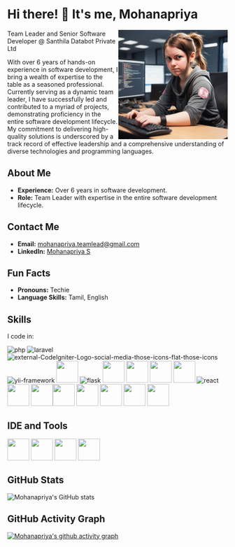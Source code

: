 # Hi there! 👋 It's me, Mohanapriya
<img align="right" width="250" height="250" src="SD.png">
Team Leader and Senior Software Developer @ Santhila Databot Private Ltd



With over 6 years of hands-on experience in software development, I bring a wealth of expertise to the table as a seasoned professional. Currently serving as a dynamic team leader, I have successfully led and contributed to a myriad of projects, demonstrating proficiency in the entire software development lifecycle. My commitment to delivering high-quality solutions is underscored by a track record of effective leadership and a comprehensive understanding of diverse technologies and programming languages.

## About Me

- **Experience:** Over 6 years in software development.
- **Role:** Team Leader with expertise in the entire software development lifecycle.
  
## Contact Me

- **Email:** mohanapriya.teamlead@gmail.com
- **LinkedIn:** [Mohanapriya S](https://www.linkedin.com/in/Mohanapriya-sk/)

## Fun Facts

- **Pronouns:** Techie
- **Language Skills:** Tamil, English

## Skills

I code in:

<img width="50" height="50" src="https://img.icons8.com/color/48/php.png" alt="php"/> <img width="50" height="50" src="https://img.icons8.com/nolan/64/laravel.png" alt="laravel"/> <img width="50" height="50" src="https://img.icons8.com/external-those-icons-flat-those-icons/24/external-CodeIgniter-Logo-social-media-those-icons-flat-those-icons.png" alt="external-CodeIgniter-Logo-social-media-those-icons-flat-those-icons"/> <img width="50" height="50" src="https://img.icons8.com/ios-filled/50/yii-framework.png" alt="yii-framework"/> <img height="50" width="50" src="https://img.icons8.com/color/48/000000/python.png" /> <img width="50" height="50" src="https://img.icons8.com/nolan/64/flask.png" alt="flask"/> <img height="50" width="50" src="https://img.icons8.com/color/48/000000/c-programming.png" /> <img height="50" width="50" src="https://img.icons8.com/color/48/000000/c-plus-plus-logo.png" /> <img height="50" width="50" src="https://img.icons8.com/color/48/000000/html-5.png" /> <img height="50" width="50" src="https://img.icons8.com/color/48/000000/css3.png" /> <img width="50" height="50" src="https://img.icons8.com/plasticine/100/react.png" alt="react"/> <img height="50" width="50" src="https://img.icons8.com/color/48/000000/bootstrap.png" /> <img height="50" width="50" src="https://img.icons8.com/color/48/000000/javascript.png"/><img height="50" width="50" src="https://img.icons8.com/color/48/000000/tensorflow.png"/> <img height="50" width="50" src="https://img.icons8.com/color/48/null/mysql-logo.png"/> <img height="50" width="50" src="https://img.icons8.com/color/48/null/mongodb.png"/> <img height="50" width="50" src="https://img.icons8.com/color/48/null/nodejs.png"/> <img height="50" width="50" src="https://img.icons8.com/color/48/null/graphql.png"/>

## IDE and Tools

<img height="50" width="50" src="https://img.icons8.com/color/48/000000/visual-studio-code-2019.png"/> <img height="50" width="50" src="https://img.icons8.com/color/48/000000/pycharm.png"/> <img height="50" width="50" src="https://img.icons8.com/color/50/000000/git.png"/> <img height="50" width="50" src="https://img.icons8.com/dusk/64/000000/anaconda.png"/>

## GitHub Stats

![Mohanapriya's GitHub stats](https://github-readme-stats.vercel.app/api?username=Mohanapriya-sk&theme=dark&show_icons=true&&hide=issues,contribs)


## GitHub Activity Graph

[![Mohanapriya's github activity graph](https://github-readme-activity-graph.vercel.app/graph?username=Mohanapriya-sk&bg_color=080808&color=fafafa&line=ea99e5&point=f3f2f2&area=true&hide_border=true)](https://github.com/ashutosh00710/github-readme-activity-graph)
